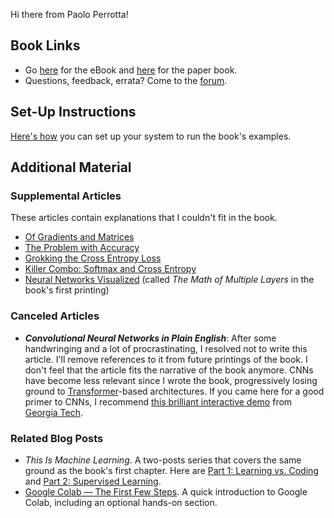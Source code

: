 Hi there from Paolo Perrotta!

## Book Links

* Go [here](https://pragprog.com/book/pplearn/programming-machine-learning) for the eBook and [here](https://www.amazon.com/gp/product/1680506609/ref=as_li_qf_asin_il_tl?ie=UTF8&tag=ductyp-20&creative=9325&linkCode=as2&creativeASIN=1680506609&linkId=21357a11b4a7bc9be95476540d1d3a09) for the paper book.
* Questions, feedback, errata? Come to the [forum](https://forum.devtalk.com/tag/book-programming-machine-learning).

## Set-Up Instructions

[Here's how](/setup) you can set up your system to run the book's examples.

## Additional Material

### Supplemental Articles

These articles contain explanations that I couldn't fit in the book.

* [Of Gradients and Matrices](https://medium.com/@nusco/of-gradients-and-matrices-1b19de65e5cd)
* [The Problem with Accuracy](https://medium.com/@nusco/the-problem-with-accuracy-3670891b908e)
* [Grokking the Cross Entropy Loss](https://medium.com/@nusco/grokking-the-cross-entropy-loss-cda6eb9ec307)
* [Killer Combo: Softmax and Cross Entropy](https://medium.com/@nusco/killer-combo-softmax-and-cross-entropy-5907442f60ba)
* [Neural Networks Visualized](https://nusco.medium.com/neural-networks-visualized-6cc657f9d7c5) (called _The Math of Multiple Layers_ in the book's first printing)

### Canceled Articles

* **_Convolutional Neural Networks in Plain English_**: After some handwringing and a lot of procrastinating, I resolved not to write this article. I'll remove references to it from future printings of the book. I don't feel that the article fits the narrative of the book anymore.
CNNs have become less relevant since I wrote the book, progressively losing ground to [Transformer](https://en.wikipedia.org/wiki/Transformer_(machine_learning_model))-based architectures.
If you came here for a good primer to CNNs, I recommend [this brilliant interactive demo](https://poloclub.github.io/cnn-explainer/) from [Georgia Tech](https://www.gatech.edu/).

### Related Blog Posts

* _This Is Machine Learning_. A two-posts series that covers the same ground as the book's first chapter. Here are [Part 1: Learning vs. Coding](https://medium.com/@nusco/this-is-machine-learning-part-1-learning-vs-coding-789343df1e30) and [Part 2: Supervised Learning](https://medium.com/@nusco/this-is-machine-learning-part-2-supervised-learning-94a0c6f5f33a).
* [Google Colab — The First Few Steps](https://medium.com/pragmatic-programmers/google-colab-the-first-few-steps-ee1bdfee3415). A quick introduction to Google Colab, including an optional hands-on section.
